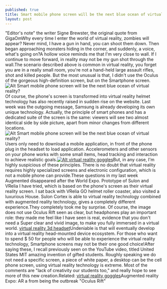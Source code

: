 ```yaml
---
published: true
title: Smart mobile phone screen will be the next blue ocean of virtual reality?
layout: post
---
```

\"Editor\'s note\" the writer Signe Brewster, the original quote from GigaOmWhy every time I enter the world of virtual reality, zombies will appear? Never mind, I have a gun in hand, you can shoot them down. Then began approaching monsters hiding in the corner, and suddenly, a voice, what\'s going on?A hollow voice reminds me that I\'m very close to wall. If I continue to move forward, in reality may not be my gun shot through the wall.The scenario described above is common in virtual reality, you forget you are in a really small room, you\'re not a hand-held large assault rifles, shot and killed people. But the most unusual is that, I didn\'t use the Oculus of the gorgeous high-definition screen, but on the Smartphone screen.![Alt Smart mobile phone screen will be the next blue ocean of virtual reality?](https://c2.staticflickr.com/2/1499/25902020842_eb97393d16_z.jpg)Of course, the phone\'s screen is transformed into virtual reality helmet technology has also recently raised in sudden rise on the website. Last week was the outgoing message, Samsung is already developing its own unique technology. Actually, the principle of smart phones and has a dedicated suite of the screen is the same: viewers will see two almost identical side by side picture, apart from minor changes from different locations.![Alt Smart mobile phone screen will be the next blue ocean of virtual reality?](https://c2.staticflickr.com/2/1475/25390056524_6c47384b2d_z.jpg)Users only need to download a mobile application, in front of the phone plug in the headset to load application. Accelerometers and other sensors on your phone works with some small items, head tracking and interaction to achieve realistic goals.[![Alt virtual reality goggles](http://www.everweek.com/images/large/virtual_reality/3d_headset_vr001_lrg.jpg)](http://www.everweek.com/google-cardboard-3d-video-virtual-reality-headset-for-4-3-5-5-smartphones-p-2811.html)But, in any case, I\'m highly suspicious of these principles. There is no doubt that virtual reality requires highly specialized screens and electronic configuration, which is not a mobile phone can provide.These questions in my last week Augmented disappeared after the World Expo. Prototype of Sulon and VRelia I have tried, which is based on the phone\'s screen as their virtual reality screen. I sat back with VRelia GO helmet roller coaster, also visited a luxurious House. Sulon Cortex is able to virtual reality technology combined with augmented reality technology, gives a completely different experience.They completely took me by surprise. Of course, the image does not use Oculus Rift seen as clear, but headphones play an important role: they made me feel like I have seen is real, evidence that you don\'t need a Super clear and vivid image, to make you fully immersed in a virtual world. [virtual reality 3d headset](http://marceloburlon.blogspot.com/2016/03/3glasses-wang-vr-growth-opportunities.html)Undeniable is that will eventually develop into a virtual reality head-mounted device ecosystem. For those who want to spend $ 50 for people who will be able to experience the virtual reality technology, Smartphone screens may not be their one good choice!After saying these, I recall previously seen on the YouTube video, titled United States MIT amazing invention of gifted students. Roughly speaking we do not need a specific screen, a piece of white paper, a desktop can be the cell phone screen, using virtual reality technology is extreme. Most of the comments are \"lack of creativity our students too,\" and really hope to see more of this new creation.Related: [virtual reality goggles](http://www.everweek.com/google-cardboard-3d-video-virtual-reality-headset-for-4-3-5-5-smartphones-p-2811.html)Augmented reality Expo: AR a from being the outbreak \"Oculus Rift\"